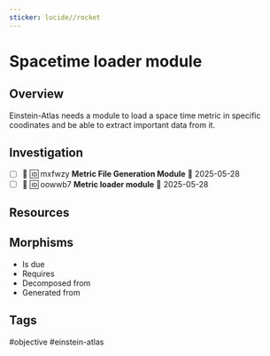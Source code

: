 ```yaml
---
sticker: lucide//rocket
---
```

# Spacetime loader module

## Overview
Einstein-Atlas needs a module to load a space time metric in specific coodinates and be able to extract important data from it.
## Investigation
- [ ] 🔽 🆔 mxfwzy **Metric File Generation Module** 📅 2025-05-28 
- [ ] 🔽 🆔 oowwb7 **Metric loader module** 📅 2025-05-28 
## Resources

## Morphisms
- Is due
- Requires
- Decomposed from
- Generated from

## Tags
#objective #einstein-atlas